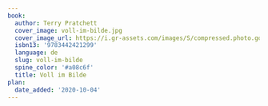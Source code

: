 ```yaml
---
book:
  author: Terry Pratchett
  cover_image: voll-im-bilde.jpg
  cover_image_url: https://i.gr-assets.com/images/S/compressed.photo.goodreads.com/books/1181118557l/1115212._SY475_.jpg
  isbn13: '9783442421299'
  language: de
  slug: voll-im-bilde
  spine_color: '#a08c6f'
  title: Voll im Bilde
plan:
  date_added: '2020-10-04'
---
```

